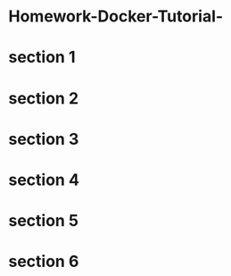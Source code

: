 # Homework-Docker-Tutorial-
# section 1
# section 2
# section 3
# section 4
# section 5
# section 6
